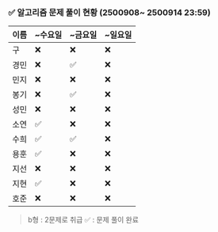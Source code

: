 ### ✅ 알고리즘 문제 풀이 현황 (2500908~ 2500914 23:59)

| 이름   | ~수요일 | ~금요일 | ~일요일 | 
|--------|--------|--------|--------|
| 구     | ❌      | ❌     | ❌     | 
| 경민   | ❌      | ✅     | ❌     | 
| 민지   | ❌      | ❌     | ❌     | 
| 봉기   | ❌      | ✅     | ❌     | 
| 성민   | ❌      | ❌     | ❌     |
| 소연   | ✅      | ❌     | ❌     | 
| 수희   |✅      | ✅      | ❌     | 
| 용훈   | ✅       | ❌     | ❌     | 
| 지선   | ❌      | ❌     | ❌     | 
| 지현   | ✅      | ❌     | ❌     | 
| 호준   | ❌      | ❌     | ❌     |  

> b형 : 2문제로 취급
> ✅ : 문제 풀이 완료
